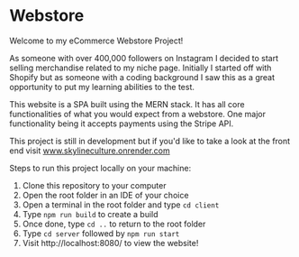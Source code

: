 # Webstore

Welcome to my eCommerce Webstore Project! 

As someone with over 400,000 followers on Instagram I decided to start selling merchandise related to my niche page. Initially I started off with Shopify but as someone with a coding background I saw this as a great opportunity to put my learning abilities to the test.

This website is a SPA built using the MERN stack. It has all core functionalities of what you would expect from a webstore. One major functionality being it accepts payments using the Stripe API.

This project is still in development but if you'd like to take a look at the front end visit www.skylineculture.onrender.com

Steps to run this project locally on your machine:
1. Clone this repository to your computer
2. Open the root folder in an IDE of your choice
3. Open a terminal in the root folder and type `cd client`
4. Type `npm run build` to create a build
5. Once done, type `cd ..` to return to the root folder
5. Type `cd server` followed by `npm run start`
6. Visit http://localhost:8080/ to view the website!
